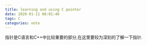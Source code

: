 ```yaml
---
title: learning and using C pointer
date: 2020-01-11 08:01:40
tags: C
categories: note
---
```


指针是C语言和C++中比较重要的部分,在这里要较为深刻的了解一下指针.
<!--more-->

